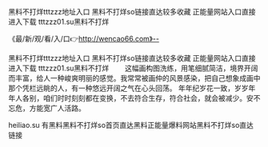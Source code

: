 黑料不打烊tttzzz地址入口
黑料不打烊so链接直达较多收藏
正能量网站入口直接进入下载
tttzzz01.su黑料不打烊


《最/新/观/看/入/口👉http://wencao66.com》--

黑料不打烊tttzzz地址入口
黑料不打烊so链接直达较多收藏
正能量网站入口直接进入下载
tttzzz01.su黑料不打烊
　　这幅画构图洗练，用笔细腻简洁，境界开阔而丰富，给人一种峻爽明丽的感觉。我常常被画仲的风景感染，把自己想象成画中那个凭栏远眺的人，有一种悠远开阔之气在心头回荡。
年年纪岁花一致，岁岁年年人各别，咱们时时刻刻都在变换，不去符合生存，符合社会，就会被减少。安不忘危，方能宽广人活路。





heiliao.su 有黑料黑料不打烊so首页直达黑料正能量爆料网站黑料不打烊so直达链接
